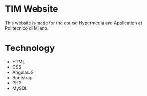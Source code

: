# TIM Website
This website is made for the course Hypermedia and Application at Politecnico di Milano.

# Technology
* HTML
* CSS
* AngularJS
* Bootstrap
* PHP
* MySQL
